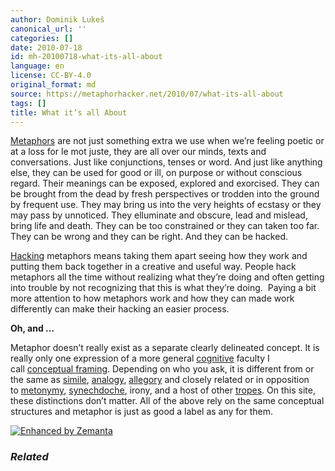```yaml
---
author: Dominik Lukeš
canonical_url: ''
categories: []
date: 2010-07-18
id: mh-20100718-what-its-all-about
language: en
license: CC-BY-4.0
original_format: md
source: https://metaphorhacker.net/2010/07/what-its-all-about
tags: []
title: What it’s all About
---
```


[Metaphors](http://en.wikipedia.org/wiki/Metaphor "Metaphor") are not just something extra we use when we’re feeling poetic or at a loss for le mot juste, they are all over our minds, texts and conversations. Just like conjunctions, tenses or word. And just like anything else, they can be used for good or ill, on purpose or without conscious regard. Their meanings can be exposed, explored and exorcised. They can be brought from the dead by fresh perspectives or trodden into the ground by frequent use. They may bring us into the very heights of ecstasy or they may pass by unnoticed. They elluminate and obscure, lead and mislead, bring life and death. They can be too constrained or they can taken too far. They can be wrong and they can be right. And they can be hacked.

[Hacking](http://en.wikipedia.org/wiki/Hacker_%28computer_security%29 "Hacker (computer security)") metaphors means taking them apart seeing how they work and putting them back together in a creative and useful way. People hack metaphors all the time without realizing what they’re doing and often getting into trouble by not recognizing that this is what they’re doing.  Paying a bit more attention to how metaphors work and how they can made work differently can make their hacking an easier process.

**Oh, and …**

Metaphor doesn’t really exist as a separate clearly delineated concept. It is really only one expression of a more general [cognitive](http://en.wikipedia.org/wiki/Cognition "Cognition") faculty I call [conceptual framing](http://en.wikipedia.org/wiki/Framing_(social_sciences)). Depending on who you ask, it is different from or the same as [simile](http://en.wikipedia.org/wiki/Simile "Simile"), [analogy](http://en.wikipedia.org/wiki/Analogy "Analogy"), [allegory](http://en.wikipedia.org/wiki/Allegory "Allegory") and closely related or in opposition to [metonymy](http://en.wikipedia.org/wiki/Metonymy "Metonymy"), [synechdoche](http://en.wikipedia.org/wiki/Synechdoche), irony, and a host of other [tropes](http://en.wikipedia.org/wiki/Figure_of_speech#Tropes). On this site, these distinctions don’t matter. All of the above rely on the same conceptual structures and metaphor is just as good a label as any for them.

[![Enhanced by Zemanta](http://img.zemanta.com/zemified_a.png?x-id=addb0a45-5640-4a8f-807a-485f99e7ba61)](http://www.zemanta.com/ "Enhanced by Zemanta")

### *Related*